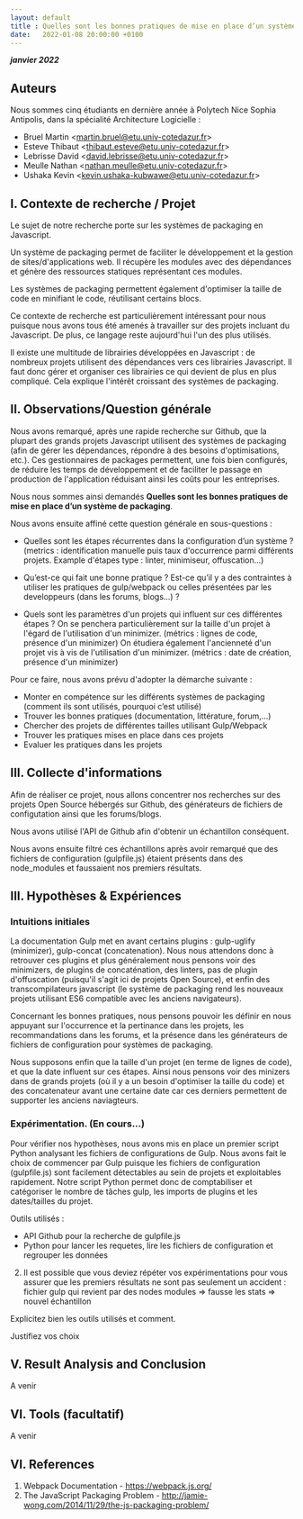 ```yaml
---
layout: default
title : Quelles sont les bonnes pratiques de mise en place d’un système de packaging ?
date:   2022-01-08 20:00:00 +0100
---
```


**_janvier 2022_**


## Auteurs

Nous sommes cinq étudiants en dernière année à Polytech Nice Sophia Antipolis, dans la spécialité Architecture Logicielle :

* Bruel Martin &lt;martin.bruel@etu.univ-cotedazur.fr&gt;
* Esteve Thibaut &lt;thibaut.esteve@etu.univ-cotedazur.fr&gt;
* Lebrisse David &lt;david.lebrisse@etu.univ-cotedazur.fr&gt;
* Meulle Nathan &lt;nathan.meulle@etu.univ-cotedazur.fr&gt;
* Ushaka Kevin &lt;kevin.ushaka-kubwawe@etu.univ-cotedazur.fr&gt;


## I. Contexte de recherche / Projet

Le sujet de notre recherche porte sur les systèmes de packaging en Javascript. 

Un système de packaging permet de faciliter le développement et la gestion de sites/d'applications web. 
Il récupère les modules avec des dépendances et génère des ressources statiques représentant ces modules.

Les systèmes de packaging permettent également d'optimiser la taille de code en minifiant le code, réutilisant certains blocs.

Ce contexte de recherche est particulièrement intéressant pour nous puisque nous avons tous été amenés à travailler sur des projets incluant du Javascript. De plus, ce langage reste aujourd'hui l'un des plus utilisés. 

Il existe une multitude de librairies développées en Javascript : de nombreux projets utilisent des dépendances vers ces librairies Javascript. Il faut donc gérer et organiser ces librairies ce qui devient de plus en plus compliqué. Cela explique l'intérêt croissant des systèmes de packaging.


## II. Observations/Question générale

Nous avons remarqué, après une rapide recherche sur Github, que la plupart des grands projets Javascript utilisent des systèmes de packaging (afin de gérer les dépendances, répondre à des besoins d'optimisations, etc.). Ces gestionnaires de packages permettent, une fois bien configurés, de réduire les temps de développement et de faciliter le passage en production de l'application réduisant ainsi les coûts pour les entreprises.

Nous nous sommes ainsi demandés **Quelles sont les bonnes pratiques de mise en place d’un système de packaging**.


Nous avons ensuite affiné cette question générale en sous-questions :

- Quelles sont les étapes récurrentes dans la configuration d’un système ?
(metrics : identification manuelle puis taux d'occurrence parmi différents projets. Example d'étapes type : linter, minimiseur, offuscation...)

- Qu’est-ce qui fait une bonne pratique ? Est-ce qu’il y a des contraintes à utiliser les pratiques de gulp/webpack ou celles présentées par les developpeurs (dans les forums, blogs...) ? 

- Quels sont les paramètres d'un projets qui influent sur ces différentes étapes ?
On se penchera particulièrement sur la taille d'un projet à l'égard de l'utilisation d'un minimizer.
(métrics : lignes de code, présence d'un minimizer)
On étudiera également l'ancienneté d'un projet vis à vis de l'utilisation d'un minimizer.
(métrics : date de création, présence d'un minimizer)


Pour ce faire, nous avons prévu d'adopter la démarche suivante : 
- Monter en compétence sur les différents systèmes de packaging (comment ils sont utilisés, pourquoi c’est utilisé)
- Trouver les bonnes pratiques (documentation, littérature, forum,...)
- Chercher des projets de différentes tailles utilisant Gulp/Webpack
- Trouver les pratiques mises en place dans ces projets
- Evaluer les pratiques dans les projets

## III. Collecte d'informations

Afin de réaliser ce projet, nous allons concentrer nos recherches sur des projets Open Source hébergés sur Github, des générateurs de fichiers de configutation ainsi que les forums/blogs.

Nous avons utilisé l'API de Github afin d'obtenir un échantillon conséquent. 

Nous avons ensuite filtré ces échantillons après avoir remarqué que des fichiers de configuration (gulpfile.js) étaient présents dans des node_modules et faussaient nos premiers résultats. 


## III. Hypothèses & Expériences
 
### Intuitions initiales

La documentation Gulp met en avant certains plugins : gulp-uglify (minimizer), gulp-concat (concatenation). Nous nous attendons donc à retrouver ces plugins et plus généralement nous pensons voir des minimizers, de plugins de concaténation, des linters, pas de plugin d'offuscation (puisqu'il s'agit ici de projets Open Source), et enfin des transcompilateurs javascript (le système de packaging rend les nouveaux projets utilisant ES6 compatible avec les anciens navigateurs).

Concernant les bonnes pratiques, nous pensons pouvoir les définir en nous appuyant sur l'occurrence et la pertinance dans les projets, les recommandations dans les forums, et la présence dans les générateurs de fichiers de configuration pour systèmes de packaging.

Nous supposons enfin que la taille d'un projet (en terme de lignes de code), et que la date influent sur ces étapes. Ainsi nous pensons voir des minizers dans de grands projets (où il y a un besoin d'optimiser la taille du code) et des concatenateur avant une certaine date car ces derniers permettent de supporter les anciens naviagteurs.


### Expérimentation. (En cours...)

Pour vérifier nos hypothèses, nous avons mis en place un premier script Python analysant les fichiers de configurations de Gulp. Nous avons fait le choix de commencer par Gulp puisque les fichiers de configuration (gulpfile.js) sont facilement détectables au sein de projets et exploitables rapidement.	Notre script Python permet donc de comptabiliser et catégoriser le nombre de tâches gulp, les imports de plugins et les dates/tailles du projet.

Outils utilisés : 
- API Github pour la recherche de gulpfile.js
- Python pour lancer les requetes, lire les fichiers de configuration et regrouper les données 


2. Il est possible que vous deviez répéter vos expérimentations pour vous assurer que les premiers résultats ne sont pas seulement un accident : fichier gulp qui revient par des nodes modules => fausse les stats => nouvel échantillon

Explicitez bien les outils utilisés et comment.

Justifiez vos choix



## V. Result Analysis and Conclusion

A venir

## VI. Tools \(facultatif\)

A venir

## VI. References

1. Webpack Documentation - https://webpack.js.org/
2. The JavaScript Packaging Problem - http://jamie-wong.com/2014/11/29/the-js-packaging-problem/
